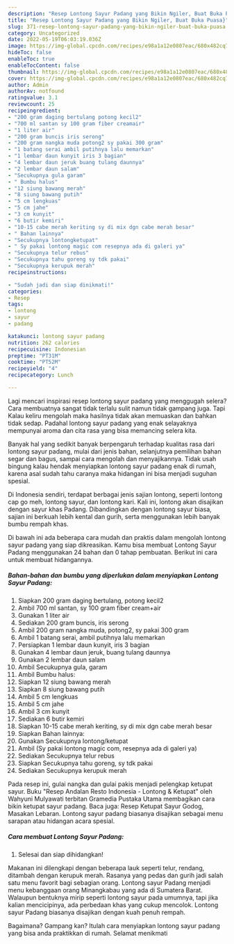 ```yaml
---
description: "Resep Lontong Sayur Padang yang Bikin Ngiler, Buat Buka Puasa}"
title: "Resep Lontong Sayur Padang yang Bikin Ngiler, Buat Buka Puasa}"
slug: 371-resep-lontong-sayur-padang-yang-bikin-ngiler-buat-buka-puasa
category: Uncategorized
date: 2022-05-19T06:03:19.036Z
image: https://img-global.cpcdn.com/recipes/e98a1a12e0807eac/680x482cq70/lontong-sayur-padang-foto-resep-utama.jpg
hideToc: false
enableToc: true
enableTocContent: false
thumbnail: https://img-global.cpcdn.com/recipes/e98a1a12e0807eac/680x482cq70/lontong-sayur-padang-foto-resep-utama.jpg
cover: https://img-global.cpcdn.com/recipes/e98a1a12e0807eac/680x482cq70/lontong-sayur-padang-foto-resep-utama.jpg
author: Admin
authorAv: notfound
ratingvalue: 3.1
reviewcount: 25
recipeingredient:
- "200 gram daging bertulang potong kecil2"
- "700 ml santan sy 100 gram fiber creamair"
- "1 liter air"
- "200 gram buncis iris serong"
- "200 gram nangka muda potong2 sy pakai 300 gram"
- "1 batang serai ambil putihnya lalu memarkan"
- "1 lembar daun kunyit iris 3 bagian"
- "4 lembar daun jeruk buang tulang daunnya"
- "2 lembar daun salam"
- "Secukupnya gula garam"
- " Bumbu halus"
- "12 siung bawang merah"
- "8 siung bawang putih"
- "5 cm lengkuas"
- "5 cm jahe"
- "3 cm kunyit"
- "6 butir kemiri"
- "10-15 cabe merah keriting sy di mix dgn cabe merah besar"
- " Bahan lainnya"
- "Secukupnya lontongketupat"
- " Sy pakai lontong magic com resepnya ada di galeri ya"
- "Secukupnya telur rebus"
- "Secukupnya tahu goreng sy tdk pakai"
- "Secukupnya kerupuk merah"
recipeinstructions:

- "Sudah jadi dan siap dinikmati!"
categories:
- Resep
tags:
- lontong
- sayur
- padang

katakunci: lontong sayur padang 
nutrition: 262 calories
recipecuisine: Indonesian
preptime: "PT31M"
cooktime: "PT52M"
recipeyield: "4"
recipecategory: Lunch

---
```



Lagi mencari inspirasi resep lontong sayur padang yang menggugah selera? Cara membuatnya sangat tidak terlalu sulit namun tidak gampang juga. Tapi Kalau keliru mengolah maka hasilnya tidak akan memuaskan dan bahkan tidak sedap. Padahal lontong sayur padang yang enak selayaknya mempunyai aroma dan cita rasa yang bisa memancing selera kita.


Banyak hal yang sedikit banyak berpengaruh terhadap kualitas rasa dari lontong sayur padang, mulai dari jenis bahan, selanjutnya pemilihan bahan segar dan bagus, sampai cara mengolah dan menyajikannya. Tidak usah bingung kalau hendak menyiapkan lontong sayur padang enak di rumah, karena asal sudah tahu caranya maka hidangan ini bisa menjadi suguhan spesial.

Di Indonesia sendiri, terdapat berbagai jenis sajian lontong, seperti lontong cap go meh, lontong sayur, dan lontong kari. Kali ini, lontong akan disajikan dengan sayur khas Padang. Dibandingkan dengan lontong sayur biasa, sajian ini berkuah lebih kental dan gurih, serta menggunakan lebih banyak bumbu rempah khas.


Di bawah ini ada beberapa cara mudah dan praktis dalam mengolah lontong sayur padang yang siap dikreasikan. Kamu bisa membuat Lontong Sayur Padang menggunakan 24 bahan dan 0 tahap pembuatan. Berikut ini cara untuk membuat hidangannya.

<!--inarticleads1-->

##### Bahan-bahan dan bumbu yang diperlukan dalam menyiapkan Lontong Sayur Padang:

1. Siapkan 200 gram daging bertulang, potong kecil2
1. Ambil 700 ml santan, sy 100 gram fiber cream+air
1. Gunakan 1 liter air
1. Sediakan 200 gram buncis, iris serong
1. Ambil 200 gram nangka muda, potong2, sy pakai 300 gram
1. Ambil 1 batang serai, ambil putihnya lalu memarkan
1. Persiapkan 1 lembar daun kunyit, iris 3 bagian
1. Gunakan 4 lembar daun jeruk, buang tulang daunnya
1. Gunakan 2 lembar daun salam
1. Ambil Secukupnya gula, garam
1. Ambil  Bumbu halus:
1. Siapkan 12 siung bawang merah
1. Siapkan 8 siung bawang putih
1. Ambil 5 cm lengkuas
1. Ambil 5 cm jahe
1. Ambil 3 cm kunyit
1. Sediakan 6 butir kemiri
1. Siapkan 10-15 cabe merah keriting, sy di mix dgn cabe merah besar
1. Siapkan  Bahan lainnya:
1. Gunakan Secukupnya lontong/ketupat
1. Ambil  (Sy pakai lontong magic com, resepnya ada di galeri ya)
1. Sediakan Secukupnya telur rebus
1. Siapkan Secukupnya tahu goreng, sy tdk pakai
1. Sediakan Secukupnya kerupuk merah


Pada resep ini, gulai nangka dan gulai pakis menjadi pelengkap ketupat sayur. Buku &#34;Resep Andalan Resto Indonesia - Lontong &amp; Ketupat&#34; oleh Wahyuni Mulyawati terbitan Gramedia Pustaka Utama membagikan cara bikin ketupat sayur padang. Baca juga: Resep Ketupat Sayur Godog, Masakan Lebaran. Lontong sayur padang biasanya disajikan sebagai menu sarapan atau hidangan acara spesial. 

<!--inarticleads2-->

##### Cara membuat Lontong Sayur Padang:


1. Selesai dan siap dihidangkan!

Makanan ini dilengkapi dengan beberapa lauk seperti telur, rendang, ditambah dengan kerupuk merah. Rasanya yang pedas dan gurih jadi salah satu menu favorit bagi sebagian orang. Lontong sayur Padang menjadi menu kebanggaan orang Minangkabau yang ada di Sumatera Barat. Walaupun bentuknya mirip seperti lontong sayur pada umumnya, tapi jika kalian mencicipinya, ada perbedaan khas yang cukup mencolok. Lontong sayur Padang biasanya disajikan dengan kuah penuh rempah. 

Bagaimana? Gampang kan? Itulah cara menyiapkan lontong sayur padang yang bisa anda praktikkan di rumah. Selamat menikmati
